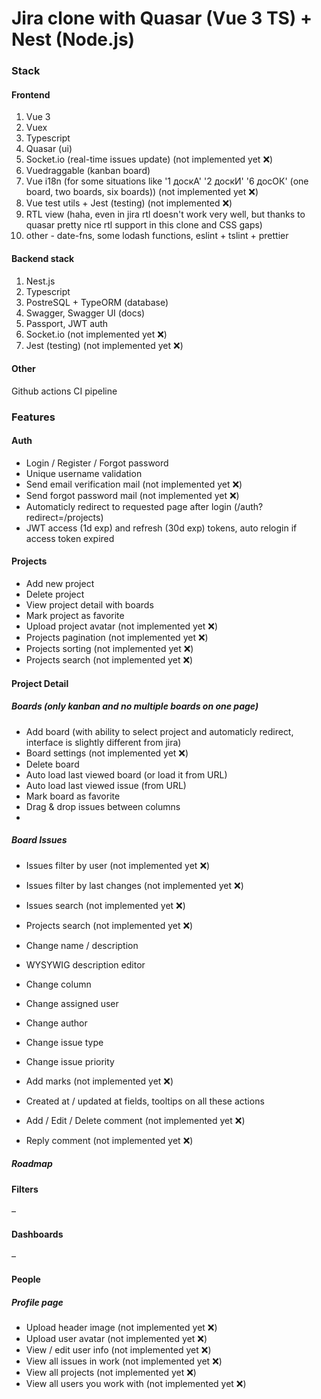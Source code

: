 # Jira clone with Quasar (Vue 3 TS) + Nest (Node.js)

### Stack
#### Frontend

1. Vue 3
2. Vuex
3. Typescript
4. Quasar (ui)
5. Socket.io (real-time issues update) (not implemented yet ❌)
6. Vuedraggable (kanban board)
7. Vue i18n (for some situations like '1 доскА' '2 доскИ' '6 досОК' (one board, two boards, six boards)) (not implemented yet ❌)
8. Vue test utils + Jest (testing) (not implemented ❌)
9. RTL view (haha, even in jira rtl doesn't work very well, but thanks to quasar pretty nice rtl support in this clone and CSS gaps)
10. other - date-fns, some lodash functions, eslint + tslint + prettier

#### Backend stack

1. Nest.js
2. Typescript
3. PostreSQL + TypeORM (database)
4. Swagger, Swagger UI (docs)
5. Passport, JWT auth
6. Socket.io (not implemented yet ❌)
7. Jest (testing) (not implemented yet ❌)

#### Other

Github actions CI pipeline

### Features
#### Auth

- Login / Register / Forgot password  
- Unique username validation  
- Send email verification mail (not implemented yet ❌)  
- Send forgot password mail (not implemented yet ❌)  
- Automaticly redirect to requested page after login (/auth?redirect=/projects)  
- JWT access (1d exp) and refresh (30d exp) tokens, auto relogin if access token expired  

#### Projects

- Add new project  
- Delete project  
- View project detail with boards  
- Mark project as favorite  
- Upload project avatar (not implemented yet ❌)  
- Projects pagination (not implemented yet ❌)  
- Projects sorting (not implemented yet ❌)  
- Projects search (not implemented yet ❌) 
  
#### Project Detail
##### Boards (only kanban and no multiple boards on one page)

- Add board (with ability to select project and automaticly redirect, interface is slightly different from jira)  
- Board settings (not implemented yet ❌)  
- Delete board  
- Auto load last viewed board (or load it from URL)  
- Auto load last viewed issue (from URL)  
- Mark board as favorite  
- Drag & drop issues between columns
- 
##### Board Issues

- Issues filter by user (not implemented yet ❌)  
- Issues filter by last changes (not implemented yet ❌)  
- Issues search (not implemented yet ❌)  
  
- Projects search (not implemented yet ❌) 
- Change name / description
- WYSYWIG description editor
- Change column
- Change assigned user
- Change author
- Change issue type
- Change issue priority
- Add marks (not implemented yet ❌) 
- Created at / updated at fields, tooltips on all these actions
- Add / Edit / Delete comment (not implemented yet ❌) 
- Reply comment (not implemented yet ❌) 

##### Roadmap    
  
#### Filters
–
  
#### Dashboards
–

#### People
##### Profile page
- Upload header image (not implemented yet ❌) 
- Upload user avatar (not implemented yet ❌) 
- View / edit user info (not implemented yet ❌) 
- View all issues in work (not implemented yet ❌) 
- View all projects (not implemented yet ❌) 
- View all users you work with (not implemented yet ❌) 


